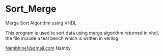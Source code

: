 # Sort_Merge
Merge Sort Algorithm using VHDL

This program is used to sort data using merge algorithm returned in vhdl, the file include a test bench which is written in verilog.

Nambhine1@gmail.com
Namby
